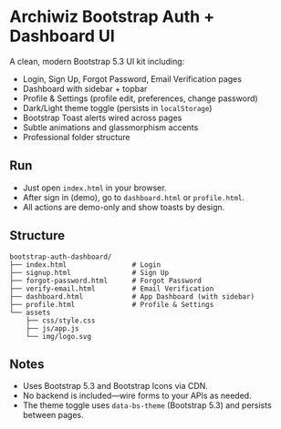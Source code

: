 
# Archiwiz Bootstrap Auth + Dashboard UI

A clean, modern Bootstrap 5.3 UI kit including:
- Login, Sign Up, Forgot Password, Email Verification pages
- Dashboard with sidebar + topbar
- Profile & Settings (profile edit, preferences, change password)
- Dark/Light theme toggle (persists in `localStorage`)
- Bootstrap Toast alerts wired across pages
- Subtle animations and glassmorphism accents
- Professional folder structure

## Run
- Just open `index.html` in your browser.
- After sign in (demo), go to `dashboard.html` or `profile.html`.
- All actions are demo-only and show toasts by design.

## Structure
```text
bootstrap-auth-dashboard/
├── index.html                # Login
├── signup.html               # Sign Up
├── forgot-password.html      # Forgot Password
├── verify-email.html         # Email Verification
├── dashboard.html            # App Dashboard (with sidebar)
├── profile.html              # Profile & Settings
└── assets
    ├── css/style.css
    ├── js/app.js
    └── img/logo.svg
```

## Notes
- Uses Bootstrap 5.3 and Bootstrap Icons via CDN.
- No backend is included—wire forms to your APIs as needed.
- The theme toggle uses `data-bs-theme` (Bootstrap 5.3) and persists between pages.
